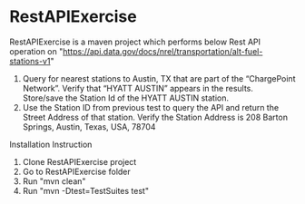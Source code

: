 RestAPIExercise
===============

RestAPIExercise is a maven project which performs below Rest API operation on "https://api.data.gov/docs/nrel/transportation/alt-fuel-stations-v1"
1. Query for nearest stations to Austin, TX that are part of the “ChargePoint Network”. Verify that “HYATT AUSTIN” appears in the results. Store/save the Station Id of the HYATT AUSTIN station.
2. Use the Station ID from previous test to query the API and return the Street Address of that station. Verify the Station Address is 208 Barton Springs, Austin, Texas, USA, 78704


Installation Instruction 
1. Clone RestAPIExercise project
2. Go to RestAPIExercise folder 
3. Run "mvn clean"
4. Run "mvn -Dtest=TestSuites test"
